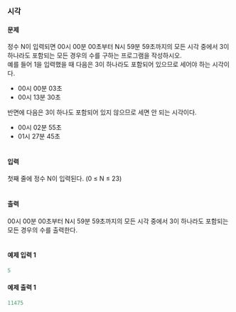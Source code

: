 ### 시각  

#### 문제
정수 N이 입력되면 00시 00분 00초부터 N시 59분 59초까지의 모든 시각 중에서 3이 하나라도 포함되는 모든 경우의 수를 구하는 프로그램을 작성하시오.  
예를 들어 1을 입력했을 때 다음은 3이 하나라도 포함되어 있으므로 세어야 하는 시각이다.  
* 00시 00분 03초
* 00시 13분 30초

반면에 다음은 3이 하나도 포함되어 있지 않으므로 세면 안 되는 시각이다.  
* 00시 02분 55초
* 01시 27분 45초<br/><br/>

#### 입력
첫째 줄에 정수 N이 입력된다. (0 ≤ N ≤ 23)<br/><br/>

#### 출력
00시 00분 00초부터 N시 59분 59초까지의 모든 시각 중에서 3이 하나라도 포함되는 모든 경우의 수를 출력한다.<br/><br/>

#### 예제 입력 1
```python
5
```

#### 예제 출력 1
```python
11475
```
